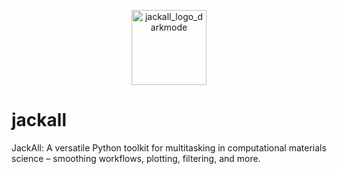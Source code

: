 <p align="center">
  <img src="https://github.com/user-attachments/assets/55f5606f-cbcb-4488-b500-89fc5946525e" alt="jackall_logo_darkmode" width="120" />
</p>

# jackall

JackAll: A versatile Python toolkit for multitasking in computational materials science – smoothing workflows, plotting, filtering, and more.
